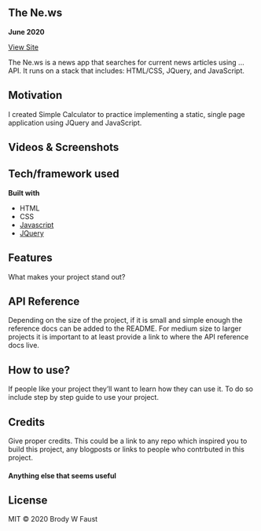 ## The Ne.ws
**June 2020**

[View Site](https://brody-thenews.netlify.app)

The Ne.ws is a news app that searches for current news articles using ... API. It runs on a stack that includes: HTML/CSS, JQuery, and JavaScript.

## Motivation
I created Simple Calculator to practice implementing a static, single page application using JQuery and JavaScript.
 
## Videos & Screenshots

## Tech/framework used
<b>Built with</b>
- HTML
- CSS
- [Javascript](https://www.javascript.com/)
- [JQuery](https://jquery.com/)

## Features
What makes your project stand out?

## API Reference

Depending on the size of the project, if it is small and simple enough the reference docs can be added to the README. For medium size to larger projects it is important to at least provide a link to where the API reference docs live.

## How to use?
If people like your project they’ll want to learn how they can use it. To do so include step by step guide to use your project.

## Credits
Give proper credits. This could be a link to any repo which inspired you to build this project, any blogposts or links to people who contrbuted in this project. 

#### Anything else that seems useful

## License

MIT © 2020 Brody W Faust
